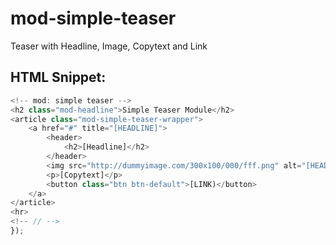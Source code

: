 mod-simple-teaser
=================

Teaser with Headline, Image, Copytext and Link


## HTML Snippet:

```JavaScript
<!-- mod: simple teaser -->
<h2 class="mod-headline">Simple Teaser Module</h2>
<article class="mod-simple-teaser-wrapper">
	<a href="#" title="[HEADLINE]">
		<header>
			<h2>[Headline]</h2>
		</header>
		<img src="http://dummyimage.com/300x100/000/fff.png" alt="[HEADLINE]" />
		<p>[Copytext]</p>
		<button class="btn btn-default">[LINK)</button>
	</a>
</article>
<hr>
<!-- // -->
});
```
